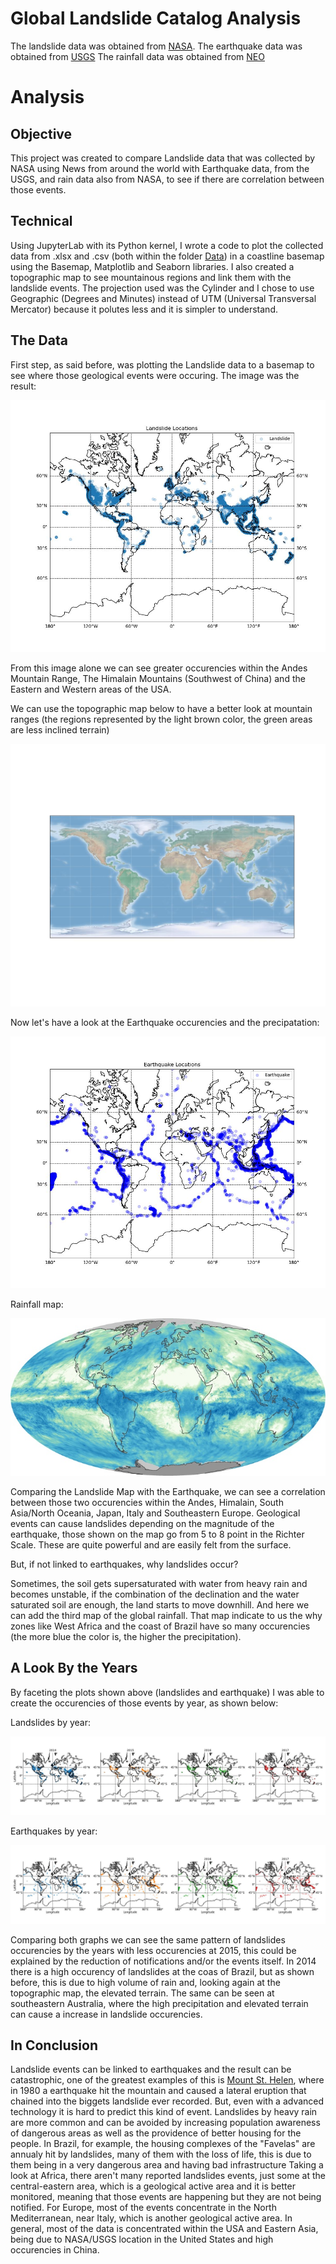 # Global Landslide Catalog Analysis
The landslide data was obtained from [NASA]('https://data.nasa.gov/Earth-Science/Global-Landslide-Catalog-Export/dd9e-wu2v').
The earthquake data was obtained from [USGS]('https://earthquake.usgs.gov/earthquakes/search/')
The rainfall data was obtained from [NEO]('https://earthobservatory.nasa.gov/global-maps/GPM_3IMERGM')

# Analysis
## Objective
This project was created to compare Landslide data that was collected by NASA using News from around the world with Earthquake data, from the USGS, and rain data also from NASA, to see if there are correlation between those events.

## Technical
Using JupyterLab with its Python kernel, I wrote a code to plot the collected data from .xlsx and .csv (both within the folder [Data]('Data')) in a coastline basemap using the Basemap, Matplotlib and Seaborn libraries.
I also created a topographic map to see mountainous regions and link them with the landslide events.
The projection used was the Cylinder and I chose to use Geographic (Degrees and Minutes) instead of UTM (Universal Transversal Mercator) because it polutes less and it is simpler to understand.

## The Data
First step, as said before, was plotting the Landslide data to a basemap to see where those geological events were occuring. The image was the result:

![Landslide Plots](Images/landslide_map.jpg 'Landslides')

From this image alone we can see greater occurencies within the Andes Mountain Range, The Himalain Mountains (Southwest of China) and the Eastern and Western areas of the USA.

We can use the topographic map below to have a better look at mountain ranges (the regions represented by the light brown color, the green areas are less inclined terrain)

![Topographic Map](Images/topographic_map.jpg 'Topographic Map')

Now let's have a look at the Earthquake occurencies and the precipatation:

![Earthquake Plots](Images/earthquake_map.jpg 'Earthquake')

Rainfall map:

![Rainfall](Data/rain_data.jpg 'Rainfall')

Comparing the Landslide Map with the Earthquake, we can see a correlation between those two occurencies within the Andes, Himalain, South Asia/North Oceania, Japan, Italy and Southeastern Europe. Geological events can cause landslides depending on the magnitude of the earthquake, those shown on the map go from 5 to 8 point in the Richter Scale. These are quite powerful and are easily felt from the surface.

But, if not linked to earthquakes, why landslides occur?

Sometimes, the soil gets supersaturated with water from heavy rain and becomes unstable, if the combination of the declination and the water saturated soil are enough, the land starts to move downhill. And here we can add the third map of the global rainfall.
That map indicate to us the why zones like West Africa and the coast of Brazil have so many occurencies (the more blue the color is, the higher the precipitation).

## A Look By the Years
By faceting the plots shown above (landslides and earthquake) I was able to create the occurencies of those events by year, as shown below:

Landslides by year:

![Landslides by year](Images/landslide_facet.jpg 'Landslides by year')

Earthquakes by year:

![Earthquakes by year](Images/earthquake_facet.jpg 'Earthquake by year')

Comparing both graphs we can see the same pattern of landslides occurencies by the years with less occurencies at 2015, this could be explained by the reduction of notifications and/or the events itself.
In 2014 there is a high occurency of landslides at the coas of Brazil, but as shown before, this is due to high volume of rain and, looking again at the topographic map, the elevated terrain.
The same can be seen at southeastern Australia, where the high precipitation and elevated terrain can cause a increase in landslide occurencies.

## In Conclusion
Landslide events can be linked to earthquakes and the result can be catastrophic, one of the greatest examples of this is [Mount St. Helen]('https://youtu.be/UNlP9TGZOMI?t=78'), where in 1980 a earthquake hit the mountain and caused a lateral eruption that chained into the biggets landslide ever recorded.
But, even with a advanced technology it is hard to predict this kind of event.
Landslides by heavy rain are more common and can be avoided by increasing population awareness of dangerous areas as well as the providence of better housing for the people. In Brazil, for example, the housing complexes of the "Favelas" are annualy hit by landslides, many of them with the loss of life, this is due to them being in a very dangerous area and having bad infrastructure
Taking a look at Africa, there aren't many reported landslides events, just some at the central-eastern area, which is a geological active area and it is better monitored, meaning that those events are happening but they are not being notified.
For Europe, most of the events concentrate in the North Mediterranean, near Italy, which is another geological active area.
In general, most of the data is concentrated within the USA and Eastern Asia, being due to NASA/USGS location in the United States and high occurencies in China.